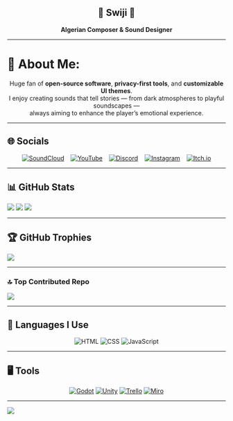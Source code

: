 
<h2 align="center" class="swiji-header">🎵 Swiji 🎵</h2>
<p align="center"><strong>Algerian Composer & Sound Designer</strong></p>

</p>

---

# 💫 About Me:

<p align="center">
  Huge fan of <strong>open-source software</strong>, <strong>privacy-first tools</strong>, and <strong>customizable UI themes</strong>.<br>
  I enjoy creating sounds that tell stories — from dark atmospheres to playful soundscapes —<br>
  always aiming to enhance the player’s emotional experience.
</p>

---

## 🌐 Socials

<p align="center" style="display: flex; justify-content: center; gap: 15px; flex-wrap: wrap;">
  <a href="https://soundcloud.com/swiji" target="_blank">
    <img src="https://img.shields.io/badge/SoundCloud-000000?style=for-the-badge&logo=soundcloud&logoColor=white" alt="SoundCloud" />
  </a>
  <a href="https://www.youtube.com/channel/UCDOSq5gs5fI-pNK2-dBVMXQ" target="_blank">
    <img src="https://img.shields.io/badge/YouTube-000000?style=for-the-badge&logo=youtube&logoColor=white" alt="YouTube" />
  </a>
  <a href="https://discord.com/users/swijii" target="_blank">
    <img src="https://img.shields.io/badge/Discord-000000?style=for-the-badge&logo=discord&logoColor=white" alt="Discord" />
  </a>
  <a href="https://instagram.com/swiji.music" target="_blank">
    <img src="https://img.shields.io/badge/Instagram-000000?style=for-the-badge&logo=instagram&logoColor=white" alt="Instagram" />
  </a>
  <a href="https://p1games.itch.io/bear-with-us" target="_blank">
    <img src="https://img.shields.io/badge/Itch.io-000000?style=for-the-badge&logo=itchdotio&logoColor=white" alt="Itch.io" />
  </a>
</p>

---

## 📊 GitHub Stats

![](https://github-readme-stats.vercel.app/api?username=Swijii&theme=radical&hide_border=false&include_all_commits=false&count_private=false)
![](https://nirzak-streak-stats.vercel.app/?user=Swijii&theme=radical&hide_border=false)
![](https://github-readme-stats.vercel.app/api/top-langs/?username=Swijii&theme=radical&hide_border=false&include_all_commits=false&count_private=false&layout=compact)

---

## 🏆 GitHub Trophies

![](https://github-profile-trophy.vercel.app/?username=Swijii&theme=radical&no-frame=true&no-bg=true&margin-w=4)

---

### 🔝 Top Contributed Repo

![](https://github-contributor-stats.vercel.app/api?username=Swijii&limit=5&theme=radical&combine_all_yearly_contributions=true)

---

## 🧠 Languages I Use

<p align="center">
  <img src="https://img.shields.io/badge/HTML-000000?style=for-the-badge&logo=html5&logoColor=white" alt="HTML" />
  <img src="https://img.shields.io/badge/CSS-000000?style=for-the-badge&logo=css3&logoColor=white" alt="CSS" />
  <img src="https://img.shields.io/badge/JavaScript-000000?style=for-the-badge&logo=javascript&logoColor=white" alt="JavaScript" />
</p>

---

## 🖥️ Tools

<p align="center">
  <a href="https://godotengine.org/" target="_blank"><img src="https://img.shields.io/badge/Godot-000000?style=for-the-badge&logo=godot-engine&logoColor=white" alt="Godot" /></a>
  <a href="https://unity.com/" target="_blank"><img src="https://img.shields.io/badge/Unity-000000?style=for-the-badge&logo=unity&logoColor=white" alt="Unity" /></a>
  <a href="https://trello.com/" target="_blank"><img src="https://img.shields.io/badge/Trello-000000?style=for-the-badge&logo=trello&logoColor=white" alt="Trello" /></a>
  <a href="https://miro.com/" target="_blank"><img src="https://img.shields.io/badge/Miro-000000?style=for-the-badge&logo=miro&logoColor=white" alt="Miro" /></a>
</p>

---

[![](https://visitcount.itsvg.in/api?id=Swijii&icon=2&color=10)](https://visitcount.itsvg.in)

<!-- Proudly created with GPRM ( https://gprm.itsvg.in ) -->
